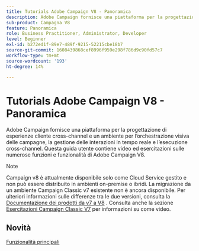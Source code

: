 ```yaml
---
title: Tutorials Adobe Campaign V8 - Panoramica
description: Adobe Campaign fornisce una piattaforma per la progettazione di esperienze cliente cross-channel e un ambiente per l’orchestrazione visiva delle campagne, la gestione delle interazioni in tempo reale e l’esecuzione cross-channel. Questa guida utente contiene video ed esercitazioni sulle numerose funzioni e capacità di Adobe Campaign Standard.
sub-product: Campagna V8
feature: Panoramica
role: Business Practitioner, Administrator, Developer
level: Beginner
exl-id: b272ed1f-89e7-489f-9215-52215cbe18b7
source-git-commit: 1608439868cef8996f959e298f786d9c90fd57c7
workflow-type: tm+mt
source-wordcount: '193'
ht-degree: 14%

---
```


# Tutorials Adobe Campaign V8 - Panoramica

Adobe Campaign fornisce una piattaforma per la progettazione di esperienze cliente cross-channel e un ambiente per l’orchestrazione visiva delle campagne, la gestione delle interazioni in tempo reale e l’esecuzione cross-channel. Questa guida utente contiene video ed esercitazioni sulle numerose funzioni e funzionalità di Adobe Campaign V8.

>[!NOTE]
> Campaign v8 è attualmente disponibile solo come Cloud Service gestito e non può essere distribuito in ambienti on-premise o ibridi. La migrazione da un ambiente Campaign Classic v7 esistente non è ancora disponibile.
>Per ulteriori informazioni sulle differenze tra le due versioni, consulta la [Documentazione dei prodotti da v7 a V8](https://experienceleague.adobe.com/docs/campaign/campaign-classic/start/capability-matrix.html?lang=en#start) . Consulta anche la sezione [Esercitazioni Campaign Classic V7](https://experienceleague.adobe.com/docs/campaign-classic-learn/tutorials/overview.html?lang=it) per informazioni su come video.

## Novità

[Funzionalità principali](https://experienceleague.adobe.com/docs/campaign/campaign-classic/start/whats-new.html?lang=en#start)
